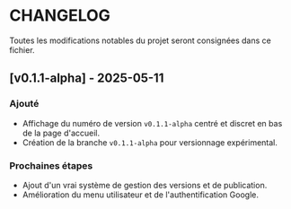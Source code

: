 # CHANGELOG

Toutes les modifications notables du projet seront consignées dans ce fichier.

## [v0.1.1-alpha] - 2025-05-11
### Ajouté
- Affichage du numéro de version `v0.1.1-alpha` centré et discret en bas de la page d'accueil.
- Création de la branche `v0.1.1-alpha` pour versionnage expérimental.

### Prochaines étapes
- Ajout d'un vrai système de gestion des versions et de publication.
- Amélioration du menu utilisateur et de l'authentification Google.
